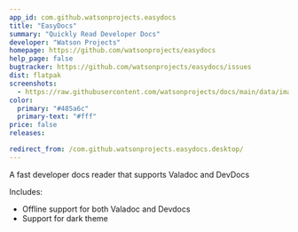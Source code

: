 ```yaml
---
app_id: com.github.watsonprojects.easydocs
title: "EasyDocs"
summary: "Quickly Read Developer Docs"
developer: "Watson Projects"
homepage: https://github.com/watsonprojects/easydocs
help_page: false
bugtracker: https://github.com/watsonprojects/easydocs/issues
dist: flatpak
screenshots:
  - https://raw.githubusercontent.com/watsonprojects/docs/main/data/images/screenshot-1.png
color:
  primary: "#485a6c"
  primary-text: "#fff"
price: false
releases:

redirect_from: /com.github.watsonprojects.easydocs.desktop/
---
```


<p>A fast developer docs reader that supports Valadoc and DevDocs</p>
<p>Includes:</p>
<ul>
<li>Offline support for both Valadoc and Devdocs</li>
<li>Support for dark theme</li>
</ul>